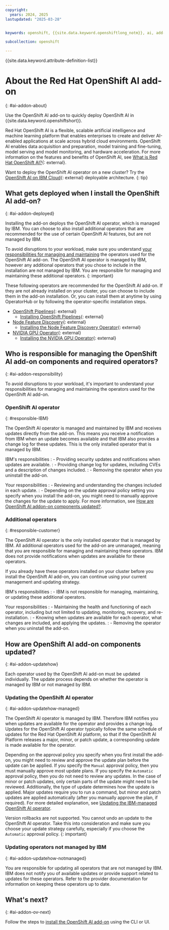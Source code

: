 ```yaml
---
copyright: 
  years: 2024, 2025
lastupdated: "2025-03-28"


keywords: openshift, {{site.data.keyword.openshiftlong_notm}}, ai, add-on

subcollection: openshift

---
```


{{site.data.keyword.attribute-definition-list}}

# About the Red Hat OpenShift AI add-on
{: #ai-addon-about}

Use the OpenShift AI add-on to quickly deploy OpenShift AI in {{site.data.keyword.openshiftshort}}.

Red Hat OpenShift AI is a flexible, scalable artificial intelligence and machine learning platform that enables enterprises to create and deliver AI-enabled applications at scale across hybrid cloud environments. OpenShift AI enables data acquisition and preparation, model training and fine-tuning, model serving and model monitoring, and hardware acceleration. For more information on the features and benefits of OpenShift AI, see [What is Red Hat OpenShift AI?](https://www.redhat.com/en/products/ai/openshift-ai){: external}.

Want to deploy the OpenShift AI operator on a new cluster? Try the [OpenShift AI on IBM Cloud](https://cloud.ibm.com/catalog/7a4d68b4-cf8b-40cd-a3d1-f49aff526eb3/architecture/roks-rhoai-c24ae512-8b25-43d7-8fb3-4173c7e94472-global){: external} deployable architecture. 
{: tip}


## What gets deployed when I install the OpenShift AI add-on?
{: #ai-addon-deployed}

Installing the add-on deploys the OpenShift AI operator, which is managed by IBM. You can choose to also install additional operators that are recommended for the use of certain OpenShift AI features, but are not managed by IBM. 

To avoid disruptions to your workload, make sure you understand [your responsibilities for managing and maintaining](#ai-addon-responsibility) the operators used for the OpenShift AI add-on. The OpenShift AI operator is managed by IBM, however any additional operators that you chose to include in the installation are not managed by IBM. You are responsible for managing and maintaining these additional operators.
{: important}

These following operators are recommended for the OpenShift AI add-on. If they are not already installed on your cluster, you can choose to include them in the add-on installation. Or, you can install them at anytime by using OperatorHub or by following the operator-specific installation steps. 

- [OpenShift Pipelines](https://docs.redhat.com/documentation/red_hat_openshift_pipelines/1.16/html/about_openshift_pipelines/index){: external}
    - [Installing OpenShift Pipelines](https://docs.redhat.com/documentation/red_hat_openshift_pipelines/1.16/html/installing_and_configuring/installing-pipelines){: external}
- [Node Feature Discovery](https://docs.redhat.com/documentation/openshift_container_platform/4.16/html/specialized_hardware_and_driver_enablement/psap-node-feature-discovery-operator){: external}
    - [Installing the Node Feature Discovery Operator](https://docs.redhat.com/documentation/openshift_container_platform/4.16/html/specialized_hardware_and_driver_enablement/psap-node-feature-discovery-operator#installing-the-node-feature-discovery-operator_psap-node-feature-discovery-operator){: external}
- [NVIDIA GPU Operator](https://docs.nvidia.com/datacenter/cloud-native/gpu-operator/latest/index.html){: external}
    - [Installing the NVIDIA GPU Operator](https://docs.nvidia.com/datacenter/cloud-native/gpu-operator/latest/getting-started.html){: external}


## Who is responsible for managing the OpenShift AI add-on components and required operators?
{: #ai-addon-responsibility}

To avoid disruptions to your workload, it's important to understand your responsibilities for managing and maintaining the operators used for the OpenShift AI add-on.

### OpenShift AI operator
{: #responsible-IBM}

The OpenShift AI operator is managed and maintained by IBM and receives updates directly from the add-on. This means you receive a notification from IBM when an update becomes available and that IBM also provides a change log for these updates. This is the only installed operator that is managed by IBM.

IBM's responsibilities
:   - Providing security updates and notifications when updates are available. 
:   - Providing change log for updates, including CVEs and a description of changes included.
:   - Removing the operator when you uninstall the add-on. 

Your responsibilities
:   - Reviewing and understanding the changes included in each update.
:   - Depending on the update approval policy setting you specify when you install the add-on, you might need to manually approve the changes for the update to apply. For more information, see [How are OpenShift AI addon-on components updated?](#ai-addon-updatehow).

### Additional operators
{: #responsible-customer}

The OpenShift AI operator is the only installed operator that is managed by IBM. All additional operators used for the add-on are unmanaged, meaning that you are responsible for managing and maintaining these operators. IBM does not provide notifications when updates are available for these operators. 

If you already have these operators installed on your cluster before you install the OpenShift AI add-on, you can continue using your current management and updating strategy. 

IBM's responsibilities
:   - IBM is not responsible for managing, maintaining, or updating these additional operators. 

Your responsibilities
:   - Maintaining the health and functioning of each operator, including but not limited to updating, monitoring, recovery, and re-installation.
:   - Knowing when updates are available for each operator, what changes are included, and applying the updates. 
:   - Removing the operator when you uninstall the add-on. 


## How are OpenShift AI add-on components updated?
{: #ai-addon-updatehow}

Each operator used by the OpenShift AI add-on must be updated individually. The update process depends on whether the operator is managed by IBM or not managed by IBM. 

### Updating the OpenShift AI operator
{: #ai-addon-updatehow-managed}

The OpenShift AI operator is managed by IBM. Therefore IBM notifies you when updates are available for the operator and provides a change log. Updates for the OpenShift AI operator typically follow the same schedule of updates for the Red Hat OpenShift AI platform, so that if the OpenShift AI Platform releases a major, minor, or patch update, a corresponding update is made available for the operator. 

Depending on the approval policy you specify when you first install the add-on, you might need to review and approve the update plan before the update can be applied. 
If you specify the `Manual` approval policy, then you must manually approve most update plans. If you specify the `Automatic` approval policy, then you do not need to review any updates. In the case of minor or patch updates, only certain parts of the update might need to be reviewed. Additionally, the type of update determines how the update is applied. Major updates require you to run a command, but minor and patch updates are applied automatically (after you manually approve the plan, if required). For more detailed explanation, see [Updating the IBM-managed OpenShift AI operator](/docs/openshift?topic=openshift-ai-addon-manage#ai-addon-update). 

Version rollbacks are not supported. You cannot undo an update to the OpenShift AI operator. Take this into consideration and make sure you choose your update strategy carefully, especially if you choose the `Automatic` approval policy. 
{: important}

### Updating operators not managed by IBM
{: #ai-addon-updatehow-notmanaged}

You are responsible for updating all operators that are not managed by IBM. IBM does not notify you of available updates or provide support related to updates for these operators. Refer to the provider documentation for information on keeping these operators up to date. 


## What's next?
{: #ai-addon-ov-next}

Follow the steps to [install the OpenShift AI add-on](/docs/openshift?topic=openshift-ai-addon-install) using the CLI or UI. 
